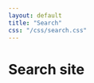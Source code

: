 ```yaml
---
layout: default
title: "Search"
css: "/css/search.css"
---
```


# Search site

<div id="google-custom-search">
<script>
  (function() {
    var cx = '008668879081464374344:7obftvjulha';
    var gcse = document.createElement('script');
    gcse.type = 'text/javascript';
    gcse.async = true;
    gcse.src = (document.location.protocol == 'https:' ? 'https:' : 'http:') +
        '//www.google.com/cse/cse.js?cx=' + cx;
    var s = document.getElementsByTagName('script')[0];
    s.parentNode.insertBefore(gcse, s);
  })();
</script>
<gcse:searchbox></gcse:searchbox>
<gcse:searchresults></gcse:searchresults>
</div>
